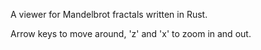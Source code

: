 
A viewer for Mandelbrot fractals written in Rust.

Arrow keys to move around, 'z' and 'x' to zoom in and out.
